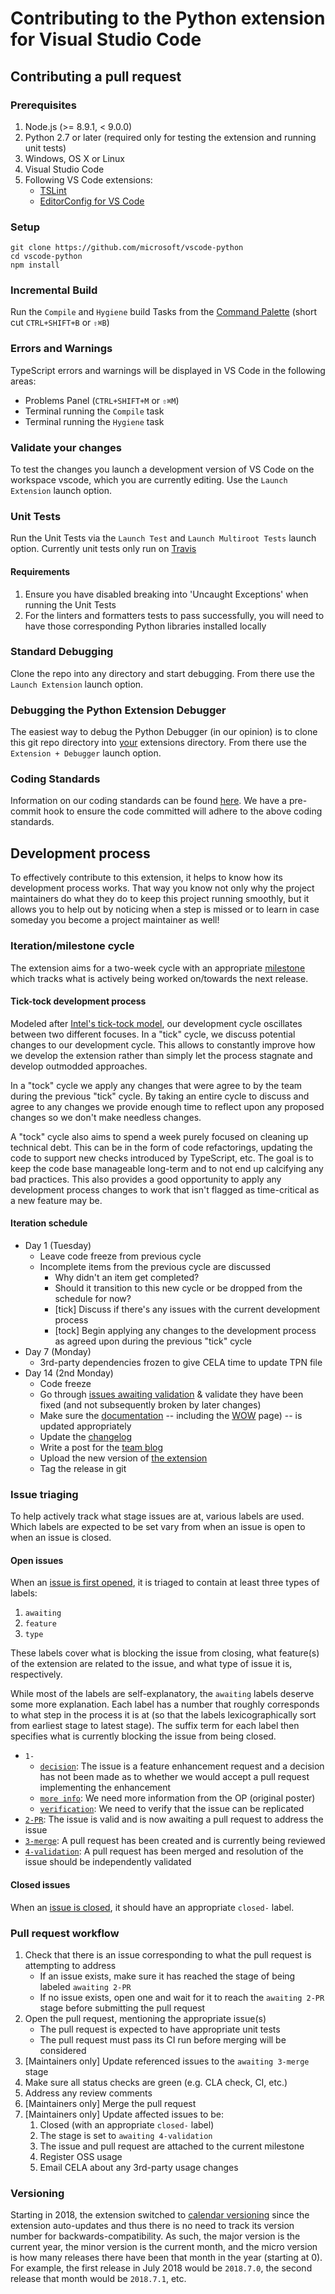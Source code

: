 # Contributing to the Python extension for Visual Studio Code

## Contributing a pull request

### Prerequisites

1. Node.js (>= 8.9.1, < 9.0.0)
2. Python 2.7 or later (required only for testing the extension and running unit tests)
3. Windows, OS X or Linux
4. Visual Studio Code
5. Following VS Code extensions:
    * [TSLint](https://marketplace.visualstudio.com/items?itemName=eg2.tslint)
    * [EditorConfig for VS Code](https://marketplace.visualstudio.com/items?itemName=EditorConfig.EditorConfig)

### Setup

```shell
git clone https://github.com/microsoft/vscode-python
cd vscode-python
npm install
```

### Incremental Build

Run the `Compile` and `Hygiene` build Tasks from the [Command Palette](https://code.visualstudio.com/docs/editor/tasks) (short cut `CTRL+SHIFT+B` or `⇧⌘B`)

### Errors and Warnings

TypeScript errors and warnings will be displayed in VS Code in the following areas:
* Problems Panel (`CTRL+SHIFT+M` or `⇧⌘M`)
* Terminal running the `Compile` task
* Terminal running the `Hygiene` task

### Validate your changes

To test the changes you launch a development version of VS Code on the workspace vscode, which you are currently editing.
Use the `Launch Extension` launch option.

### Unit Tests

Run the Unit Tests via the `Launch Test` and `Launch Multiroot Tests`  launch option.
Currently unit tests only run on [Travis](https://travis-ci.org/Microsoft/vscode-python)

#### Requirements

1. Ensure you have disabled breaking into 'Uncaught Exceptions' when running the Unit Tests
1. For the linters and formatters tests to pass successfully, you will need to have those corresponding Python libraries installed locally

### Standard Debugging

Clone the repo into any directory and start debugging.
From there use the `Launch Extension` launch option.

### Debugging the Python Extension Debugger

The easiest way to debug the Python Debugger (in our opinion) is to clone this git repo directory into [your](https://code.visualstudio.com/docs/extensions/install-extension#_your-extensions-folder) extensions directory.
From there use the ```Extension + Debugger``` launch option.

### Coding Standards

Information on our coding standards can be found [here](https://github.com/Microsoft/vscode-python/blob/master/CODING_STANDARDS.md).
We have a pre-commit hook to ensure the code committed will adhere to the above coding standards.

## Development process

To effectively contribute to this extension, it helps to know how its
development process works. That way you know not only why the
project maintainers do what they do to keep this project running
smoothly, but it allows you to help out by noticing when a step is
missed or to learn in case someday you become a project maintainer as
well!

### Iteration/milestone cycle

The extension aims for a two-week cycle with an appropriate
[milestone](https://github.com/Microsoft/vscode-python/milestones)
which tracks what is actively being worked on/towards the next
release.

#### Tick-tock development process

Modeled after
[Intel's tick-tock model](https://en.wikipedia.org/wiki/Tick-tock_model),
our development cycle oscillates between two different focuses. In a
"tick" cycle, we discuss potential changes to our development cycle.
This allows to constantly improve how we develop the extension rather
than simply let the process stagnate and develop outmodded approaches.

In a "tock" cycle we apply any changes that were agree to by the team
during the previous "tick" cycle. By taking an entire cycle to discuss
and agree to any changes we provide enough time to reflect upon any
proposed changes so we don't make needless changes.

A "tock" cycle also aims to spend a week purely focused on cleaning up
technical debt. This can be in the form of code refactorings, updating
the code to support new checks introduced by TypeScript, etc. The goal
is to keep the code base manageable long-term and to not end up
calcifying any bad practices. This also provides a good opportunity to
apply any development process changes to work that isn't flagged as
time-critical as a new feature may be.

#### Iteration schedule

* Day 1 (Tuesday)
  * Leave code freeze from previous cycle
  * Incomplete items from the previous cycle are discussed
    * Why didn't an item get completed?
    * Should it transition to this new cycle or be dropped from the
      schedule for now?
    * [tick] Discuss if there's any issues with the current
      development process
    * [tock] Begin applying any changes to the development process as
      agreed upon during the previous "tick" cycle
* Day 7 (Monday)
  * 3rd-party dependencies frozen to give CELA time to update TPN file
* Day 14 (2nd Monday)
  * Code freeze
  * Go through
    [issues awaiting validation](https://github.com/Microsoft/vscode-python/issues?q=label%3A%22awaiting+4-validation%22+is%3Aclosed)
    & validate they have been fixed (and not subsequently broken by
    later changes)
  * Make sure the
    [documentation](https://code.visualstudio.com/docs/python/python-tutorial)
    -- including the
    [WOW](https://code.visualstudio.com/docs/languages/python) page)
    -- is updated appropriately
  * Update the
    [changelog](https://github.com/Microsoft/vscode-python/blob/master/CHANGELOG.md)
  * Write a post for the [team blog](https://aka.ms/pythonblog)
  * Upload the new version of
    [the extension](https://marketplace.visualstudio.com/items?itemName=ms-python.python)
  * Tag the release in git

### Issue triaging

To help actively track what stage issues are at, various labels are
used. Which labels are expected to be set vary from when an issue is
open to when an issue is closed.

#### Open issues

When an
[issue is first opened](https://github.com/Microsoft/vscode-python/issues),
it is triaged to contain at least three types of labels:

1. `awaiting`
1. `feature`
1. `type`

These labels cover what is blocking the issue from closing, what
feature(s) of the extension are related to the issue, and what type of
issue it is, respectively.

While most of the labels are self-explanatory, the `awaiting` labels
deserve some more explanation. Each label has a number that roughly
corresponds to what step in the process it is at (so that the labels
lexicographically sort from earliest stage to latest stage). The
suffix term for each label then specifies what is currently blocking
the issue from being closed.

* `1-`
  * [`decision`](https://github.com/Microsoft/vscode-python/labels/awaiting%201-decision):
    The issue is a feature enhancement request and a decision has not
    been made as to whether we would accept a pull request
    implementing the enhancement
  * [`more info`](https://github.com/Microsoft/vscode-python/labels/awaiting%201-more%20info):
    We need more information from the OP (original poster)
  * [`verification`](https://github.com/Microsoft/vscode-python/labels/awaiting%201-verification):
    We need to verify that the issue can be replicated
* [`2-PR`](https://github.com/Microsoft/vscode-python/labels/awaiting%202-PR):
  The issue is valid and is now awaiting a pull request to address the
  issue
* [`3-merge`](https://github.com/Microsoft/vscode-python/labels/awaiting%203-merge):
  A pull request has been created and is currently being reviewed
* [`4-validation`](https://github.com/Microsoft/vscode-python/labels/awaiting%204-validation):
  A pull request has been merged and resolution of the issue should be
  independently validated

#### Closed issues

When an
[issue is closed](https://github.com/Microsoft/vscode-python/issues?q=is%3Aissue+is%3Aclosed),
it should have an appropriate `closed-` label.

### Pull request workflow

1. Check that there is an issue corresponding to what the pull request
   is attempting to address
   * If an issue exists, make sure it has reached the stage of being
     labeled `awaiting 2-PR`
   * If no issue exists, open one and wait for it to reach the
     `awaiting 2-PR` stage before submitting the pull request
1. Open the pull request, mentioning the appropriate issue(s)
   * The pull request is expected to have appropriate unit tests
   * The pull request must pass its CI run before merging will be
     considered
1. [Maintainers only] Update referenced issues to the
   `awaiting 3-merge` stage
1. Make sure all status checks are green (e.g. CLA check, CI, etc.)
1. Address any review comments
1. [Maintainers only] Merge the pull request
1. [Maintainers only] Update affected issues to be:
   1. Closed (with an appropriate `closed-` label)
   1. The stage is set to `awaiting 4-validation`
   1. The issue and pull request are attached to the current milestone
   1. Register OSS usage
   1. Email CELA about any 3rd-party usage changes

### Versioning

Starting in 2018, the extension switched to
[calendar versioning](http://calver.org/) since the extension
auto-updates and thus there is no need to track its version
number for backwards-compatibility. As such, the major version
is the current year, the minor version is the current month, and
the micro version is how many releases there have been that month in
the year (starting at 0). For example, the first release in July 2018
would be `2018.7.0`, the second release that month would be
`2018.7.1`, etc.
